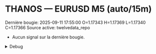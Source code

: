 # THANOS — EURUSD M5 (auto/15m)
Dernière bougie: 2025-09-11 17:55:00  O=1.17343  H=1.17369  L=1.17340  C=1.17366
Source active: twelvedata_repo

- Aucun signal sur la dernière bougie.

<details><summary>Debug</summary>

- TD_API_KEY manquant.

</details>